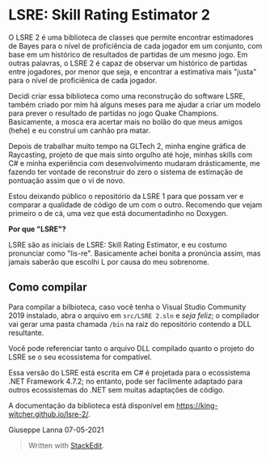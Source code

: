 
# LSRE: Skill Rating Estimator 2

O LSRE 2 é uma biblioteca de classes que permite encontrar estimadores de Bayes para o nível de proficiência de cada jogador em um conjunto, com base em um histórico de resultados de partidas de um mesmo jogo. Em outras palavras, o LSRE 2 é capaz de observar um histórico de partidas entre jogadores, por menor que seja, e encontrar a estimativa mais "justa" para o nível de proficiênica de cada jogador.

Decidi criar essa biblioteca como uma reconstrução do software LSRE, também criado por mim há alguns meses para me ajudar a criar um modelo para prever o resultado de partidas no jogo Quake Champions. Basicamente, a mosca era acertar mais no bolão do que meus amigos (hehe) e eu construí um canhão pra matar.

Depois de trabalhar muito tempo na GLTech 2, minha engine gráfica de Raycasting, projeto de que mais sinto orgulho até hoje, minhas skills com C# e minha experiência com desenvolvimento mudaram drásticamente, me fazendo ter vontade de reconstruir do zero o sistema de estimação de pontuação assim que o vi de novo.

Estou deixando público o repositório da LSRE 1 para que possam ver e comparar a qualidade de código de um com o outro. Recomendo que vejam primeiro o de cá, uma vez que está documentadinho no Doxygen.

**Por que "LSRE"?**

LSRE são as iniciais de LSRE: Skill Rating Estimator, e eu costumo pronunciar como "lis-re". Basicamente achei bonita a pronúncia assim, mas jamais saberão que escolhi L por causa do meu sobrenome.

## Como compilar

Para compilar a bilbioteca, caso você tenha o Visual Studio Community 2019 instalado, abra o arquivo em ```src/LSRE 2.sln``` e _seja feliz_; o compilador vai gerar uma pasta chamada ```/bin``` na raiz do repositório contendo a DLL resultante.

Você pode referenciar tanto o arquivo DLL compilado quanto o projeto do LSRE se o seu ecossistema for compatível.

Essa versão do LSRE está escrita em C# é projetada para o ecossistema .NET Framework 4.7.2; no entanto, pode ser facilmente adaptado para outros ecossistemas do .NET sem muitas adaptações de código.

A documentação da biblioteca está disponível em https://king-witcher.github.io/lsre-2/.

Giuseppe Lanna
07-05-2021

> Written with [StackEdit](https://stackedit.io/).